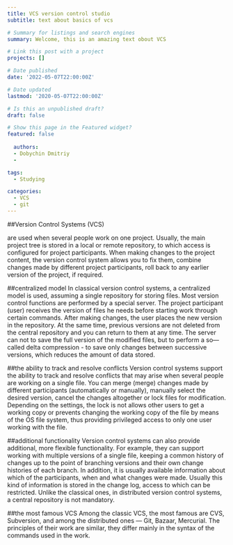 ```yaml
---
title: VCS version control studio
subtitle: text about basics of vcs

# Summary for listings and search engines
summary: Welcome, this is an amazing text obout VCS

# Link this post with a project
projects: []

# Date published
date: '2022-05-07T22:00:00Z'

# Date updated
lastmod: '2020-05-07T22:00:00Z'

# Is this an unpublished draft?
draft: false

# Show this page in the Featured widget?
featured: false
  
  authors:
  - Dobychin Dmitriy
  - 

tags:
  - Studying

categories:
  - VCS
  - git
---
```


##Version Control Systems (VCS) 

are used when several people work on one project. Usually, the main project tree is stored in a local or remote repository, to which access is configured for project participants. When making changes to the project content, the version control system allows you to fix them, combine changes made by different project participants, roll back to any earlier version of the project, if required.

##centralized model
In classical version control systems, a centralized model is used, assuming a single repository for storing files. Most version control functions are performed by a special server. The project participant (user) receives the version of files he needs before starting work through certain commands. After making changes, the user places the new version in the repository. At the same time, previous versions are not deleted from the central repository and you can return to them at any time. The server can not to save the full version of the modified files, but to perform a so—called delta compression - to save only changes between successive versions, which reduces the amount of data stored. 

##the ability to track and resolve conflicts 
Version control systems support the ability to track and resolve conflicts that may arise when several people are working on a single file. You can merge (merge) changes made by different participants (automatically or manually), manually select the desired version, cancel the changes altogether or lock files for modification. Depending on the settings, the lock is not allows other users to get a working copy or prevents changing the working copy of the file by means of the OS file system, thus providing privileged access to only one user working with the file. 

##additional functionality 
Version control systems can also provide additional, more flexible functionality. For example, they can support working with multiple versions of a single file, keeping a common history of changes up to the point of branching versions and their own change histories of each branch. In addition, it is usually available information about which of the participants, when and what changes were made. Usually this kind of information is stored in the change log, access to which can be restricted. Unlike the classical ones, in distributed version control systems, a central repository is not mandatory. 

##the most famous VCS 
Among the classic VCS, the most famous are CVS, Subversion, and among the distributed ones — Git, Bazaar, Mercurial. The principles of their work are similar, they differ mainly in the syntax of the commands used in the work.
